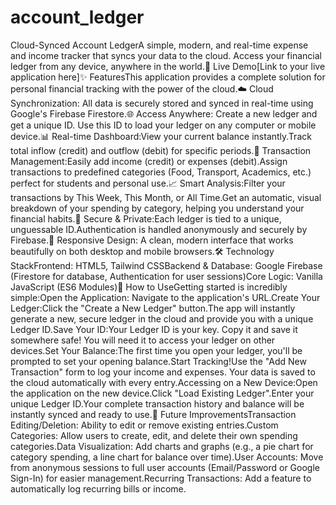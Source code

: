 # account_ledger
Cloud-Synced Account LedgerA simple, modern, and real-time expense and income tracker that syncs your data to the cloud. Access your financial ledger from any device, anywhere in the world.🚀 Live Demo[Link to your live application here]✨ FeaturesThis application provides a complete solution for personal financial tracking with the power of the cloud.☁️ Cloud Synchronization: All data is securely stored and synced in real-time using Google's Firebase Firestore.🌐 Access Anywhere: Create a new ledger and get a unique ID. Use this ID to load your ledger on any computer or mobile device.📊 Real-time Dashboard:View your current balance instantly.Track total inflow (credit) and outflow (debit) for specific periods.💸 Transaction Management:Easily add income (credit) or expenses (debit).Assign transactions to predefined categories (Food, Transport, Academics, etc.) perfect for students and personal use.📈 Smart Analysis:Filter your transactions by This Week, This Month, or All Time.Get an automatic, visual breakdown of your spending by category, helping you understand your financial habits.🔐 Secure & Private:Each ledger is tied to a unique, unguessable ID.Authentication is handled anonymously and securely by Firebase.📱 Responsive Design: A clean, modern interface that works beautifully on both desktop and mobile browsers.🛠️ Technology StackFrontend: HTML5, Tailwind CSSBackend & Database: Google Firebase (Firestore for database, Authentication for user sessions)Core Logic: Vanilla JavaScript (ES6 Modules)🚀 How to UseGetting started is incredibly simple:Open the Application: Navigate to the application's URL.Create Your Ledger:Click the "Create a New Ledger" button.The app will instantly generate a new, secure ledger in the cloud and provide you with a unique Ledger ID.Save Your ID:Your Ledger ID is your key. Copy it and save it somewhere safe! You will need it to access your ledger on other devices.Set Your Balance:The first time you open your ledger, you'll be prompted to set your opening balance.Start Tracking!Use the "Add New Transaction" form to log your income and expenses. Your data is saved to the cloud automatically with every entry.Accessing on a New Device:Open the application on the new device.Click "Load Existing Ledger".Enter your unique Ledger ID.Your complete transaction history and balance will be instantly synced and ready to use.🔮 Future ImprovementsTransaction Editing/Deletion: Ability to edit or remove existing entries.Custom Categories: Allow users to create, edit, and delete their own spending categories.Data Visualization: Add charts and graphs (e.g., a pie chart for category spending, a line chart for balance over time).User Accounts: Move from anonymous sessions to full user accounts (Email/Password or Google Sign-In) for easier management.Recurring Transactions: Add a feature to automatically log recurring bills or income.
